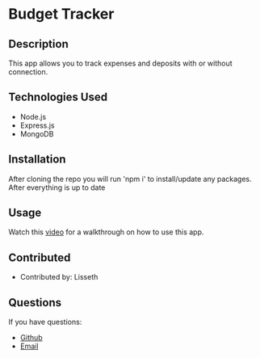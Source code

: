 # Budget Tracker

## Description
  
  This app allows you to track expenses and deposits with or without connection.

  ## Technologies Used

  * Node.js
  * Express.js
  * MongoDB
  
  ## Installation

  After cloning the repo you will run 'npm i' to install/update any packages. After everything is up to date 

  ## Usage

  

  Watch this [video]() for a walkthrough on how to use this app.


  ## Contributed

  * Contributed by: Lisseth


  ## Questions

  If you have questions:
  * [Github](https://github.com/lissethdiaz)
  * [Email](mailto:lissdiaz15@gmail.com) 
